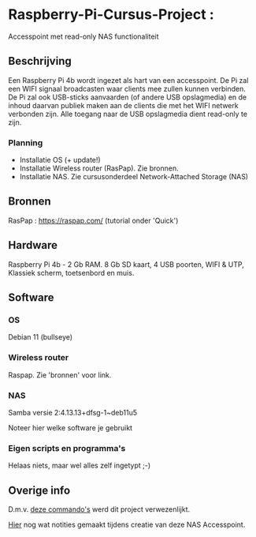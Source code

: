 # Raspberry-Pi-Cursus-Project : 
Accesspoint met read-only NAS functionaliteit

## Beschrijving
Een Raspberry Pi 4b wordt ingezet als hart van een accesspoint. De Pi zal een WIFI signaal broadcasten waar clients mee zullen kunnen verbinden. De Pi zal ook USB-sticks aanvaarden (of andere USB opslagmedia) en de inhoud daarvan publiek maken aan de clients die met het WIFI netwerk verbonden zijn. Alle toegang naar de USB opslagmedia dient read-only te zijn.

### Planning
* Installatie OS (+ update!)
* Installatie Wireless router (RasPap). Zie bronnen.
* Installatie NAS. Zie cursusonderdeel Network-Attached Storage (NAS)

## Bronnen
RasPap : https://raspap.com/ (tutorial onder 'Quick')

## Hardware
Raspberry Pi 4b - 2 Gb RAM. 8 Gb SD kaart, 4 USB poorten, WIFI & UTP, Klassiek scherm, toetsenbord en muis.

## Software
### OS 
Debian 11 (bullseye)
### Wireless router 
Raspap. Zie 'bronnen' voor link.
### NAS 
Samba versie 2:4.13.13+dfsg-1~deb11u5

Noteer hier welke software je gebruikt

### Eigen scripts en programma's
Helaas niets, maar wel alles zelf ingetypt ;-)

## Overige info

D.m.v. [deze commando's](./raw&#32;command&#32;log.txt) werd dit project verwezenlijkt.

[Hier](../notities.txt) nog wat notities gemaakt tijdens creatie van deze NAS Accesspoint.

